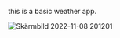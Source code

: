 this is a basic weather app.

![Skärmbild 2022-11-08 201201](https://user-images.githubusercontent.com/101190674/200642869-6599697a-5881-43c4-8144-2f376c789e4b.png)
